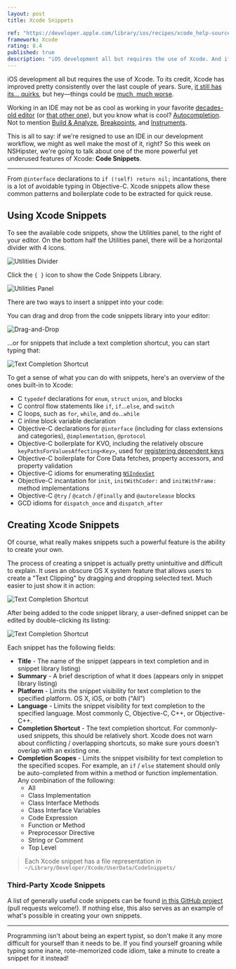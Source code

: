 ```yaml
---
layout: post
title: Xcode Snippets

ref: "https://developer.apple.com/library/ios/recipes/xcode_help-source_editor/CreatingaCustomCodeSnippet/CreatingaCustomCodeSnippet.html"
framework: Xcode
rating: 8.4
published: true
description: "iOS development all but requires the use of Xcode. And if we're resigned to use an IDE in our development workflow, we might as well make the most of it, right? So this week on NSHipster, we're going to talk about one of the more powerful yet underused features of Xcode: Code Snippets"
---
```


iOS development all but requires the use of Xcode. To its credit, Xcode has improved pretty consistently over the last couple of years. Sure, [it still has its... quirks](http://www.textfromxcode.com), but hey—things could be [much, much worse](http://www.eclipse.org).

Working in an IDE may not be as cool as working in your favorite [decades-old editor](http://en.wikipedia.org/wiki/Vim_(text_editor)) (or [that other one](http://en.wikipedia.org/wiki/Emacs)), but you know what is cool? [Autocompletion](http://www.textfromxcode.com/post/24542673087). Not to mention [Build & Analyze](http://clang-analyzer.llvm.org/xcode.html), [Breakpoints](https://developer.apple.com/library/ios/recipes/xcode_help-source_editor/Creating,Disabling,andDeletingBreakpoints/Creating,Disabling,andDeletingBreakpoints.html), and [Instruments](https://developer.apple.com/library/ios/DOCUMENTATION/DeveloperTools/Conceptual/InstrumentsUserGuide/InstrumentsQuickStart/InstrumentsQuickStart.html).

This is all to say: if we're resigned to use an IDE in our development workflow, we might as well make the most of it, right? So this week on NSHipster, we're going to talk about one of the more powerful yet underused features of Xcode: **Code Snippets**.

---

From `@interface` declarations to `if (!self) return nil;` incantations, there is a lot of avoidable typing in Objective-C. Xcode snippets allow these common patterns and boilerplate code to be extracted for quick reuse.

## Using Xcode Snippets

To see the available code snippets, show the Utilities panel, to the right of your editor. On the bottom half the Utilities panel, there will be a horizontal divider with 4 icons. 

![Utilities Divider](http://nshipster.s3.amazonaws.com/xcode-snippet-utilities-divider.png)

Click the `{ }` icon to show the Code Snippets Library.

![Utilities Panel](http://nshipster.s3.amazonaws.com/xcode-snippet-utilties-panel.png)

There are two ways to insert a snippet into your code:

You can drag and drop from the code snippets library into your editor:

![Drag-and-Drop](http://nshipster.s3.amazonaws.com/xcode-snippet-drag-and-drop.gif)

...or for snippets that include a text completion shortcut, you can start typing that:

![Text Completion Shortcut](http://nshipster.s3.amazonaws.com/xcode-snippet-text-completion-shortcut.gif)

To get a sense of what you can do with snippets, here's an overview of the ones built-in to Xcode:

- C `typedef` declarations for `enum`, `struct` `union`, and blocks
- C control flow statements like `if`, `if`...`else`, and `switch`
- C loops, such as `for`, `while`, and `do`...`while`
- C inline block variable declaration
- Objective-C declarations for `@interface` (including for class extensions and categories), `@implementation`, `@protocol`
- Objective-C boilerplate for KVO, including the relatively obscure `keyPathsForValuesAffecting<Key>`, used for [registering dependent keys](https://developer.apple.com/library/ios/DOCUMENTATION/Cocoa/Conceptual/KeyValueObserving/Articles/KVODependentKeys.html)
- Objective-C boilerplate for Core Data fetches, property accessors, and property validation
- Objective-C idioms for enumerating [`NSIndexSet`](http://nshipster.com/nsindexset/)
- Objective-C incantation for `init`, `initWithCoder:` and `initWithFrame:` method implementations
- Objective-C `@try` / `@catch` / `@finally` and `@autorelease` blocks
- GCD idioms for `dispatch_once` and `dispatch_after`

## Creating Xcode Snippets

Of course, what really makes snippets such a powerful feature is the ability to create your own.

The process of creating a snippet is actually pretty unintuitive and difficult to explain. It uses an obscure OS X system feature that allows users to create a "Text Clipping" by dragging and dropping selected text. Much easier to just show it in action:

![Text Completion Shortcut](http://nshipster.s3.amazonaws.com/xcode-snippet-create.gif)

After being added to the code snippet library, a user-defined snippet can be edited by double-clicking its listing:

![Text Completion Shortcut](http://nshipster.s3.amazonaws.com/xcode-snippet-editor.png)

Each snippet has the following fields:

- **Title** - The name of the snippet (appears in text completion and in snippet library listing)
- **Summary** - A brief description of what it does (appears only in snippet library listing)
- **Platform** - Limits the snippet visibility for text completion to the specified platform. OS X, iOS, or both ("All")
- **Language** - Limits the snippet visibility for text completion to the specified language. Most commonly C, Objective-C, C++, or Objective-C++.
- **Completion Shortcut** - The text completion shortcut. For commonly-used snippets, this should be relatively short. Xcode does not warn about conflicting / overlapping shortcuts, so make sure yours doesn't overlap with an existing one.
- **Completion Scopes** - Limits the snippet visibility for text completion to the specified scopes. For example, an `if` / `else` statement should only be auto-completed from within a method or function implementation. Any combination of the following: 
    - All
    - Class Implementation
    - Class Interface Methods
    - Class Interface Variables
    - Code Expression
    - Function or Method
    - Preprocessor Directive
    - String or Comment
    - Top Level


> Each Xcode snippet has a file representation in `~/Library/Developer/Xcode/UserData/CodeSnippets/`

### Third-Party Xcode Snippets

A list of generally useful code snippets can be found [in this GitHub project](https://github.com/mattt/Xcode-Snippets) (pull requests welcome!). If nothing else, this also serves as an example of what's possible in creating your own snippets.

---

Programming isn't about being an expert typist, so don't make it any more difficult for yourself than it needs to be. If you find yourself groaning while typing some inane, rote-memorized code idiom, take a minute to create a snippet for it instead!
